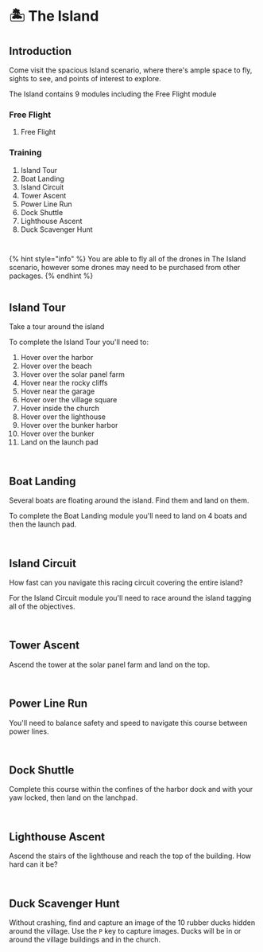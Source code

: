 # 🏝️ The Island

## Introduction

Come visit the spacious Island scenario, where there's ample space to fly, sights to see, and points of interest to explore.

The Island contains 9 modules including the Free Flight module

### Free Flight

1. Free Flight

### Training

1. Island Tour
2. Boat Landing
3. Island Circuit
4. Tower Ascent
5. Power Line Run
6. Dock Shuttle
7. Lighthouse Ascent
8. Duck Scavenger Hunt

<figure><img src="../../.gitbook/assets/image (62).png" alt=""><figcaption></figcaption></figure>

<figure><img src="../../.gitbook/assets/image (8).png" alt=""><figcaption></figcaption></figure>

{% hint style="info" %}
You are able to fly all of the drones in The Island scenario, however some drones may need to be purchased from other packages.
{% endhint %}

<figure><img src="../../.gitbook/assets/image (9).png" alt=""><figcaption></figcaption></figure>

## Island Tour

Take a tour around the island

To complete the Island Tour you'll need to:

1. Hover over the harbor
2. Hover over the beach
3. Hover over the solar panel farm
4. Hover near the rocky cliffs
5. Hover near the garage
6. Hover over the village square
7. Hover inside the church
8. Hover over the lighthouse
9. Hover over the bunker harbor
10. Hover over the bunker
11. Land on the launch pad

<figure><img src="../../.gitbook/assets/image (10).png" alt=""><figcaption></figcaption></figure>

<figure><img src="../../.gitbook/assets/image (11).png" alt=""><figcaption></figcaption></figure>

## Boat Landing

Several boats are floating around the island.  Find them and land on them.

To complete the Boat Landing module you'll need to land on 4 boats and then the launch pad.

<figure><img src="../../.gitbook/assets/image (12).png" alt=""><figcaption></figcaption></figure>

<figure><img src="../../.gitbook/assets/image (13).png" alt=""><figcaption></figcaption></figure>

## Island Circuit

How fast can you navigate this racing circuit covering the entire island?

For the Island Circuit module you'll need to race around the island tagging all of the objectives.

<figure><img src="../../.gitbook/assets/image (15).png" alt=""><figcaption></figcaption></figure>

<figure><img src="../../.gitbook/assets/image (14).png" alt=""><figcaption></figcaption></figure>

## Tower Ascent

Ascend the tower at the solar panel farm and land on the top.

<figure><img src="../../.gitbook/assets/image (16).png" alt=""><figcaption></figcaption></figure>

<figure><img src="../../.gitbook/assets/image (17).png" alt=""><figcaption></figcaption></figure>

## Power Line Run

You'll need to balance safety and speed to navigate this course between power lines.

<figure><img src="../../.gitbook/assets/image (18).png" alt=""><figcaption></figcaption></figure>

<figure><img src="../../.gitbook/assets/image (19).png" alt=""><figcaption></figcaption></figure>

## Dock Shuttle

Complete this course within the confines of the harbor dock and with your yaw locked, then land on the lanchpad.

<figure><img src="../../.gitbook/assets/image (20).png" alt=""><figcaption></figcaption></figure>

<figure><img src="../../.gitbook/assets/image (21).png" alt=""><figcaption></figcaption></figure>

## Lighthouse Ascent

Ascend the stairs of the lighthouse and reach the top of the building.  How hard can it be?

<figure><img src="../../.gitbook/assets/image (22).png" alt=""><figcaption></figcaption></figure>

<figure><img src="../../.gitbook/assets/image (23).png" alt=""><figcaption></figcaption></figure>

## Duck Scavenger Hunt

Without crashing, find and capture an image of the 10 rubber ducks hidden around the village. Use the `P` key to capture images.  Ducks will be in or around the village buildings and in the church.

<figure><img src="../../.gitbook/assets/image (25).png" alt=""><figcaption></figcaption></figure>
